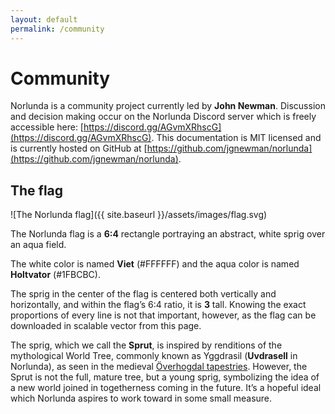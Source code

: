 ```yaml
---
layout: default
permalink: /community
---
```


# Community

Norlunda is a community project currently led by **John Newman**. Discussion and decision making occur on the Norlunda Discord server which is freely accessible here: [https://discord.gg/AGvmXRhscG](https://discord.gg/AGvmXRhscG). This documentation is MIT licensed and is currently hosted on GitHub at [https://github.com/jgnewman/norlunda](https://github.com/jgnewman/norlunda).

## The flag

![The Norlunda flag]({{ site.baseurl }}/assets/images/flag.svg)

The Norlunda flag is a **6:4** rectangle portraying an abstract, white sprig over an aqua field.

The white color is named **Viet** (#FFFFFF) and the aqua color is named **Holtvator** (#1FBCBC).

The sprig in the center of the flag is centered both vertically and horizontally, and within the flag’s 6:4 ratio, it is **3** tall. Knowing the exact proportions of every line is not that important, however, as the flag can be downloaded in scalable vector from this page.

The sprig, which we call the **Sprut**, is inspired by renditions of the mythological World Tree, commonly known as Yggdrasil (**Uvdrasell** in Norlunda), as seen in the medieval [Överhogdal tapestries](https://en.wikipedia.org/wiki/%C3%96verhogdal_tapestries). However, the Sprut is not the full, mature tree, but a young sprig, symbolizing the idea of a new world joined in togetherness coming in the future. It’s a hopeful ideal which Norlunda aspires to work toward in some small measure.